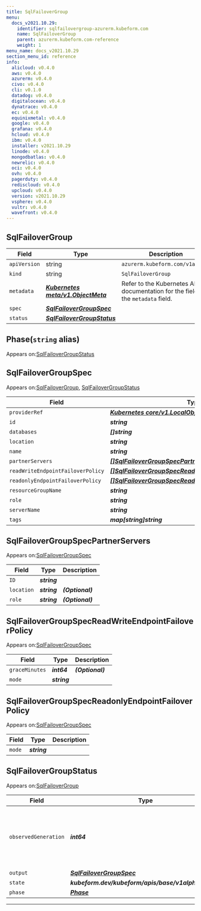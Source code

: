 ```yaml
---
title: SqlFailoverGroup
menu:
  docs_v2021.10.29:
    identifier: sqlfailovergroup-azurerm.kubeform.com
    name: SqlFailoverGroup
    parent: azurerm.kubeform.com-reference
    weight: 1
menu_name: docs_v2021.10.29
section_menu_id: reference
info:
  alicloud: v0.4.0
  aws: v0.4.0
  azurerm: v0.4.0
  civo: v0.4.0
  cli: v0.1.0
  datadog: v0.4.0
  digitalocean: v0.4.0
  dynatrace: v0.4.0
  ec: v0.4.0
  equinixmetal: v0.4.0
  google: v0.4.0
  grafana: v0.4.0
  hcloud: v0.4.0
  ibm: v0.4.0
  installer: v2021.10.29
  linode: v0.4.0
  mongodbatlas: v0.4.0
  newrelic: v0.4.0
  oci: v0.4.0
  ovh: v0.4.0
  pagerduty: v0.4.0
  rediscloud: v0.4.0
  upcloud: v0.4.0
  version: v2021.10.29
  vsphere: v0.4.0
  vultr: v0.4.0
  wavefront: v0.4.0
---
```


## SqlFailoverGroup
| Field | Type | Description |
| ------ | ----- | ----------- |
| `apiVersion` | string | `azurerm.kubeform.com/v1alpha1` |
|    `kind` | string | `SqlFailoverGroup` |
| `metadata` | ***[Kubernetes meta/v1.ObjectMeta](https://v1-18.docs.kubernetes.io/docs/reference/generated/kubernetes-api/v1.18/#objectmeta-v1-meta)***|Refer to the Kubernetes API documentation for the fields of the `metadata` field.|
| `spec` | ***[SqlFailoverGroupSpec](#sqlfailovergroupspec)***||
| `status` | ***[SqlFailoverGroupStatus](#sqlfailovergroupstatus)***||
## Phase(`string` alias)

Appears on:[SqlFailoverGroupStatus](#sqlfailovergroupstatus)

## SqlFailoverGroupSpec

Appears on:[SqlFailoverGroup](#sqlfailovergroup), [SqlFailoverGroupStatus](#sqlfailovergroupstatus)

| Field | Type | Description |
| ------ | ----- | ----------- |
| `providerRef` | ***[Kubernetes core/v1.LocalObjectReference](https://v1-18.docs.kubernetes.io/docs/reference/generated/kubernetes-api/v1.18/#localobjectreference-v1-core)***||
| `id` | ***string***||
| `databases` | ***[]string***| ***(Optional)*** |
| `location` | ***string***| ***(Optional)*** |
| `name` | ***string***||
| `partnerServers` | ***[[]SqlFailoverGroupSpecPartnerServers](#sqlfailovergroupspecpartnerservers)***||
| `readWriteEndpointFailoverPolicy` | ***[[]SqlFailoverGroupSpecReadWriteEndpointFailoverPolicy](#sqlfailovergroupspecreadwriteendpointfailoverpolicy)***||
| `readonlyEndpointFailoverPolicy` | ***[[]SqlFailoverGroupSpecReadonlyEndpointFailoverPolicy](#sqlfailovergroupspecreadonlyendpointfailoverpolicy)***| ***(Optional)*** |
| `resourceGroupName` | ***string***||
| `role` | ***string***| ***(Optional)*** |
| `serverName` | ***string***||
| `tags` | ***map[string]string***| ***(Optional)*** |
## SqlFailoverGroupSpecPartnerServers

Appears on:[SqlFailoverGroupSpec](#sqlfailovergroupspec)

| Field | Type | Description |
| ------ | ----- | ----------- |
| `ID` | ***string***||
| `location` | ***string***| ***(Optional)*** |
| `role` | ***string***| ***(Optional)*** |
## SqlFailoverGroupSpecReadWriteEndpointFailoverPolicy

Appears on:[SqlFailoverGroupSpec](#sqlfailovergroupspec)

| Field | Type | Description |
| ------ | ----- | ----------- |
| `graceMinutes` | ***int64***| ***(Optional)*** |
| `mode` | ***string***||
## SqlFailoverGroupSpecReadonlyEndpointFailoverPolicy

Appears on:[SqlFailoverGroupSpec](#sqlfailovergroupspec)

| Field | Type | Description |
| ------ | ----- | ----------- |
| `mode` | ***string***||
## SqlFailoverGroupStatus

Appears on:[SqlFailoverGroup](#sqlfailovergroup)

| Field | Type | Description |
| ------ | ----- | ----------- |
| `observedGeneration` | ***int64***| ***(Optional)*** Resource generation, which is updated on mutation by the API Server.|
| `output` | ***[SqlFailoverGroupSpec](#sqlfailovergroupspec)***| ***(Optional)*** |
| `state` | ***kubeform.dev/kubeform/apis/base/v1alpha1.State***| ***(Optional)*** |
| `phase` | ***[Phase](#phase)***| ***(Optional)*** |
---
